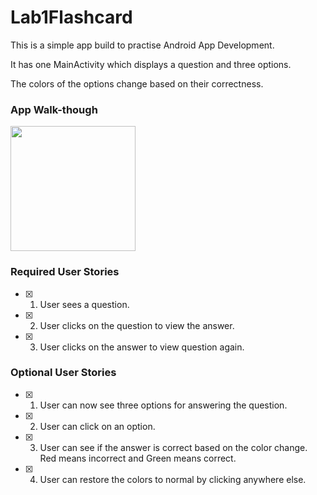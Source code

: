 # Lab1Flashcard

This is a simple app build to practise Android App Development. 

It has one MainActivity which displays a question and three options.

The colors of the options change based on their correctness.

### App Walk-though

<img src="http://g.recordit.co/BMOuDMsxKX.gif" width=200><br>

### Required User Stories
- [X] 1. User sees a question.
- [X] 2. User clicks on the question to view the answer.
- [X] 3. User clicks on the answer to view question again.

### Optional User Stories
- [X] 1. User can now see three options for answering the question. 
- [X] 2. User can click on an option.
- [X] 3. User can see if the answer is correct based on the color change. Red means incorrect and Green means correct.
- [X] 4. User can restore the colors to normal by clicking anywhere else.
